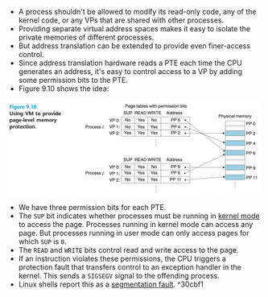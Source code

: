 * A process shouldn't be allowed to modify its read-only code, any of the kernel code, or any VPs that are shared with other processes.
* Providing separate virtual address spaces makes it easy to isolate the private memories of different processes.
* But address translation can be extended to provide even finer-access control.
* Since address translation hardware reads a PTE each time the CPU generates an address, it's easy to control access to a VP by adding some permission bits to the PTE.
* Figure 9.10 shows the idea:

![](_attachments/Screenshot%202023-04-10%20at%2015.13.41.png)

* We have three permission bits for each PTE.
* The `SUP` bit indicates whether processes must be running in [kernel mode](https://stackoverflow.com/questions/1311402/what-is-the-difference-between-user-and-kernel-modes-in-operating-systems) to access the page. Processes running in kernel mode can access any page. But processes running in user mode can only access pages for which `SUP` is `0`.
* The `READ` and `WRITE` bits control read and write access to the page.
* If an instruction violates these permissions, the CPU triggers a protection fault that transfers control to an exception handler in the kernel. This sends a `SIGSEGV` signal to the offending process.
* Linux shells report this as a [segmentation fault](https://en.wikipedia.org/wiki/Segmentation_fault). ^30cbf1



